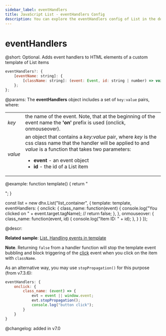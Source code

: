 ```yaml
---
sidebar_label: eventHandlers
title: JavaScript List - eventHandlers Config 
description: You can explore the eventHandlers config of List in the documentation of the DHTMLX JavaScript UI library. Browse developer guides and API reference, try out code examples and live demos, and download a free 30-day evaluation version of DHTMLX Suite.
---
```


# eventHandlers

@short: Optional. Adds event handlers to HTML elements of a custom template of List items

~~~js
eventHandlers?: {
    [eventName: string]: {
        [className: string]: (event: Event, id: string | number) => void | boolean;
    };
};
~~~

@params:
The **eventHandlers** object includes a set of `key:value` pairs, where:

<table>
    <tbody>
        <tr>
            <td><i>key</i></td>
            <td> the name of the event. Note, that at the beginning of the event name the <b>'on'</b> prefix is used (onclick, onmouseover).</td>
        </tr>
        <tr>
            <td><i>value</i></td>
            <td>an object that contains a <i>key:value</i> pair, where <i>key</i> is the css class name that the handler will be applied to and <i>value</i> is a function that takes two parameters:<ul><li><b>event</b> - an event object</li><li><b>id</b> - the id of a List item</li></ul></td>
        </tr>
    </tbody>
</table>

@example:
function template() {
    return "<div class='class_name'></div>";
}

const list = new dhx.List("list_container", {
    template: template,
    eventHandlers: {
        onclick: {
            class_name: function(event) {
                console.log("You clicked on " + event.target.tagName);
                // return false;
            },
        },
        onmouseover: {
            class_name: function(event, id) {
                console.log("Item ID: " + id);
            },
        }
    }
});

@descr:

**Related sample**: [List. Handling events in template](https://snippet.dhtmlx.com/7fyilbb7)

**Note**. Returning `false` from a handler function will stop the template event bubbling and block triggering of the [click](list/api/list_click_event.md) event when you click on the item with `className`.

As an alternative way, you may use `stopPropagation()` for this purpose (from v7.3.6):

~~~js
eventHandlers: {
    onclick: {
        class_name: (event) => {                              
            evt = event || window.event;
            evt.stopPropagation();
            console.log("button click");
        }
    }
}
~~~

@changelog: added in v7.0

[comment]: # (@relatedapi: list/api/list_template_config.md)

[comment]: # (@related: list/configuration.md#event-handlers-for-the-template)
